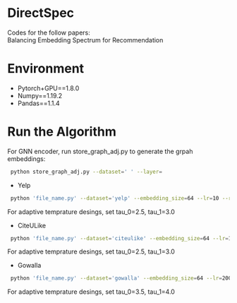 # DirectSpec
Codes for the follow papers:<br/>
Balancing Embedding Spectrum for Recommendation<br/>

# Environment
* Pytorch+GPU==1.8.0<br/>
* Numpy==1.19.2<br/>
* Pandas==1.1.4<br/>

# Run the Algorithm
For GNN encoder, run store_graph_adj.py to generate the grpah embeddings:
```bash
 python store_graph_adj.py --dataset=' ' --layer=
```

- Yelp
```bash
 python 'file_name.py' --dataset='yelp' --embedding_size=64 --lr=10 --reg=0.01 --batch_size=512 --alpha=0.8 --tau=3.0 --shrink_norm=0.0
```
For adaptive temprature desings, set tau_0=2.5, tau_1=3.0

- CiteULike
```bash
 python 'file_name.py' --dataset='citeulike' --embedding_size=64 --lr=180 --reg=0.01 --batch_size=512 --alpha=1.0 --tau=3.0 --shrink_norm=0.03
```
For adaptive temprature desings, set tau_0=2.5, tau_1=3.0

- Gowalla
```bash
 python 'file_name.py' --dataset='gowalla' --embedding_size=64 --lr=200 --reg=0.01 --batch_size=512 --alpha=0.7 --tau=4.0 --shrink_norm=0.02
```
For adaptive temprature desings, set tau_0=3.5, tau_1=4.0

